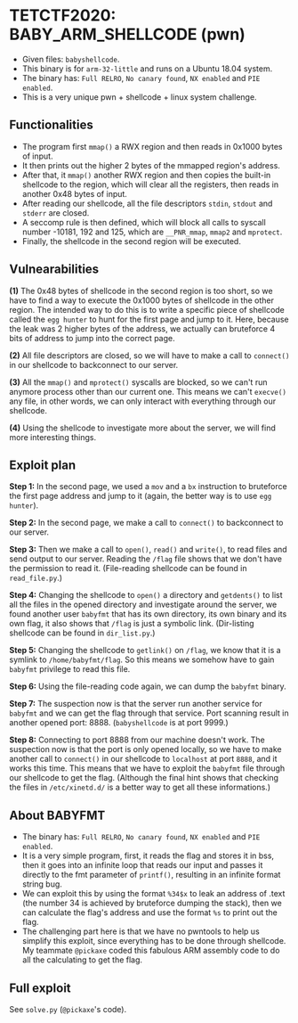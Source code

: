 ﻿# TETCTF2020: BABY_ARM_SHELLCODE (pwn)  

- Given files: `babyshellcode`.  
- This binary is for `arm-32-little` and runs on a Ubuntu 18.04 system.
- The binary has: `Full RELRO`, `No canary found`, `NX enabled` and `PIE enabled`.  
- This is a very unique pwn + shellcode + linux system challenge.

## Functionalities  

- The program first `mmap()` a RWX region and then reads in 0x1000 bytes of input.
- It then prints out the higher 2 bytes of the mmapped region's address.
- After that, it `mmap()` another RWX region and then copies the built-in shellcode to the region, which will clear all the registers, then reads in another 0x48 bytes of input.
- After reading our shellcode, all the file descriptors `stdin`, `stdout` and `stderr` are closed.
- A seccomp rule is then defined, which will block all calls to syscall number -10181, 192 and 125, which are `__PNR_mmap`, `mmap2` and `mprotect`.
- Finally, the shellcode in the second region will be executed.

## Vulnearabilities  

**(1)** The 0x48 bytes of shellcode in the second region is too short, so we have to find a way to execute the 0x1000 bytes of shellcode in the other region. The intended way to do this is to write a specific piece of shellcode called the `egg hunter` to hunt for the first page and jump to it. Here, because the leak was 2 higher bytes of the address, we actually can bruteforce 4 bits of address to jump into the correct page.

**(2)** All file descriptors are closed, so we will have to make a call to `connect()` in our shellcode to backconnect to our server.
  
**(3)** All the `mmap()` and `mprotect()` syscalls are blocked, so we can't run anymore process other than our current one. This means we can't `execve()` any file, in other words, we can only interact with everything through our shellcode.

**(4)** Using the shellcode to investigate more about the server, we will find more interesting things.
  
## Exploit plan  
  
**Step 1:** In the second page, we used a `mov` and a `bx` instruction to bruteforce the first page address and jump to it (again, the better way is to use `egg hunter`).
  
**Step 2:** In the second page, we make a call to `connect()` to backconnect to our server.
  
**Step 3:** Then we make a call to `open()`, `read()` and `write()`, to read files and send output to our server. Reading the `/flag` file shows that we don't have the permission to read it. (File-reading shellcode can be found in `read_file.py`.)
  
**Step 4:**  Changing the shellcode to `open()` a directory and `getdents()` to list all the files in the opened directory and investigate around the server, we found another user `babyfmt` that has its own directory, its own binary and its own flag, it also shows that `/flag` is just a symbolic link. (Dir-listing shellcode can be found in `dir_list.py`.)

**Step 5:** Changing the shellcode to `getlink()` on `/flag`, we know that it is a symlink to `/home/babyfmt/flag`. So this means we somehow have to gain `babyfmt` privilege to read this file.

**Step 6:** Using the file-reading code again, we can dump the `babyfmt` binary.
  
**Step 7:** The suspection now is that the server run another service for `babyfmt` and we can get the flag through that service. Port scanning result in another opened port: 8888. (`babyshellcode` is at port 9999.)

**Step 8:** Connecting to port 8888 from our machine doesn't work. The suspection now is that the port is only opened locally, so we have to make another call to `connect()` in our shellcode to `localhost` at port `8888`, and it works this time. This means that we have to exploit the `babyfmt` file through our shellcode to get the flag. (Although the final hint shows that checking the files in `/etc/xinetd.d/` is a better way to get all these informations.)
## About BABYFMT
- The binary has: `Full RELRO`, `No canary found`, `NX enabled` and `PIE enabled`.  
- It is a very simple program, first, it reads the flag and stores it in bss, then it goes into an infinite loop that reads our input and passes it directly to the fmt parameter of `printf()`, resulting in an infinite format string bug.
- We can exploit this by using the format `%34$x` to leak an address of .text (the number 34 is achieved by bruteforce dumping the stack), then we can calculate the flag's address and use the format `%s` to print out the flag.
- The challenging part here is that we have no pwntools to help us simplify this exploit, since everything has to be done through shellcode. My teammate `@pickaxe` coded this fabulous ARM assembly code to do all the calculating to get the flag.
## Full exploit  

See `solve.py` (`@pickaxe`'s code).  
  


